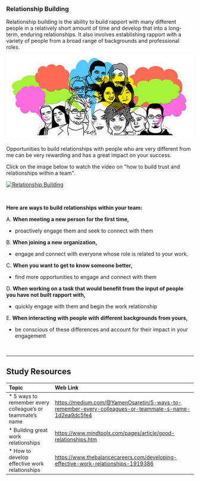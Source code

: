 ### **Relationship Building**
Relationship building is the ability to build rapport with many different people in a relatively short amount of time and develop that into a long-term, enduring relationships. It also involves establishing  rapport with a variety of people from a broad range of backgrounds and professional roles.

<img src="images/group-1825503_640.jpg" />

Opportunities to build relationships with people who are very different from me can be very rewarding and has a great impact on your success.


Click on the image below to watch the video on "how to build trust and relationships within a team".

[![Relationship Building](http://img.youtube.com/vi/wtNOq1Bwtt4/0.jpg)](http://www.youtube.com/watch?v=wtNOq1Bwtt4 "Relationship Building")


<br />

**Here are ways to build relationships within your team:**

A. **When meeting a new person for the first time,** 
- proactively engage them and seek to connect with them	

B. **When joining a new organization,**
- engage and connect with everyone whose role is related to your work.

C. **When you want to get to know someone better,**
- find more opportunities to engage and connect with them

D. **When working on a task that would benefit from the input of people you have not built rapport with,**
- quickly engage with them and begin the work relationship

E. **When interacting with people with different backgrounds from yours,**
- be conscious of these differences and account for their impact in your engagement


<br />

-------

Study Resources
----------------


| Topic   |  Web Link      |
|:---------|:----------|
| * 5 ways to remember every colleague’s or teammate’s name|https://medium.com/@YamenOsaretin/5-ways-to-remember-every-colleagues-or-teammate-s-name-1d2ea9dc5fe4|
| * Building great work relationships|https://www.mindtools.com/pages/article/good-relationships.htm|
| * How to develop effective work relationships|https://www.thebalancecareers.com/developing-effective-work-relationships-1919386|


